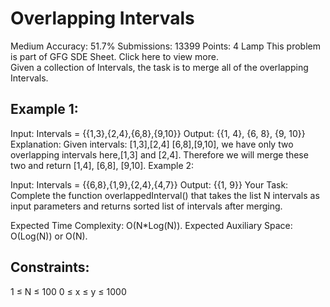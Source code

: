 # Overlapping Intervals 
Medium Accuracy: 51.7% Submissions: 13399 Points: 4
Lamp
This problem is part of GFG SDE Sheet. Click here to view more.   
Given a collection of Intervals, the task is to merge all of the overlapping Intervals.

## Example 1:

Input:
Intervals = {{1,3},{2,4},{6,8},{9,10}}
Output: {{1, 4}, {6, 8}, {9, 10}}
Explanation: Given intervals: [1,3],[2,4]
[6,8],[9,10], we have only two overlapping
intervals here,[1,3] and [2,4]. Therefore
we will merge these two and return [1,4],
[6,8], [9,10].
Example 2:

Input:
Intervals = {{6,8},{1,9},{2,4},{4,7}}
Output: {{1, 9}}
Your Task:
Complete the function overlappedInterval() that takes the list N intervals as input parameters and returns sorted list of intervals after merging.

Expected Time Complexity: O(N*Log(N)).
Expected Auxiliary Space: O(Log(N)) or O(N).

## Constraints:
1 ≤ N ≤ 100
0 ≤ x ≤ y ≤ 1000
